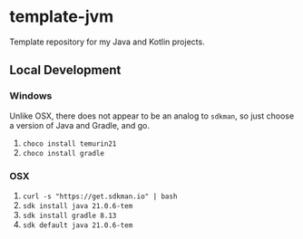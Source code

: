 # template-jvm

Template repository for my Java and Kotlin projects.

## Local Development

### Windows

Unlike OSX, there does not appear to be an analog to `sdkman`, so just choose a version of Java and Gradle, and go.

1. `choco install temurin21`
1. `choco install gradle`

### OSX

1. `curl -s "https://get.sdkman.io" | bash`
1. `sdk install java 21.0.6-tem`
1. `sdk install gradle 8.13`
1. `sdk default java 21.0.6-tem`
